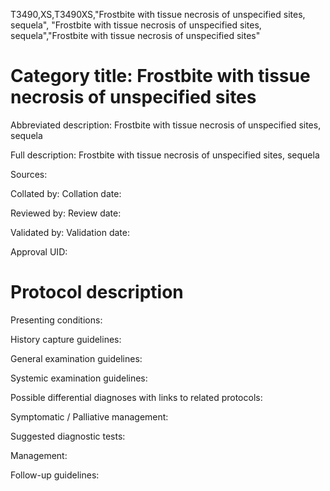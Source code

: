 T3490,XS,T3490XS,"Frostbite with tissue necrosis of unspecified sites, sequela", "Frostbite with tissue necrosis of unspecified sites, sequela","Frostbite with tissue necrosis of unspecified sites"
# Category title: Frostbite with tissue necrosis of unspecified sites

Abbreviated description: Frostbite with tissue necrosis of unspecified sites, sequela

Full description: Frostbite with tissue necrosis of unspecified sites, sequela

Sources:

Collated by:
Collation date:

Reviewed by:
Review date:

Validated by:
Validation date:

Approval UID:

# Protocol description

Presenting conditions:

History capture guidelines:

General examination guidelines:

Systemic examination guidelines:

Possible differential diagnoses with links to related protocols:

Symptomatic / Palliative management:

Suggested diagnostic tests:

Management:

Follow-up guidelines:
